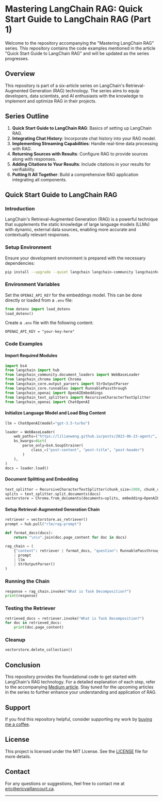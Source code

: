 # Mastering LangChain RAG: Quick Start Guide to LangChain RAG (Part 1)

Welcome to the repository accompanying the "Mastering LangChain RAG" series. This repository contains the code examples mentioned in the article "Quick Start Guide to LangChain RAG" and will be updated as the series progresses.

## Overview

This repository is part of a six-article series on LangChain's Retrieval-Augmented Generation (RAG) technology. The series aims to equip developers, data scientists, and AI enthusiasts with the knowledge to implement and optimize RAG in their projects.

## Series Outline

1. **Quick Start Guide to LangChain RAG**: Basics of setting up LangChain RAG.
2. **Integrating Chat History**: Incorporate chat history into your RAG model.
3. **Implementing Streaming Capabilities**: Handle real-time data processing with RAG.
4. **Returning Sources with Results**: Configure RAG to provide sources along with responses.
5. **Adding Citations to Your Results**: Include citations in your results for verifiability.
6. **Putting It All Together**: Build a comprehensive RAG application integrating all components.

## Quick Start Guide to LangChain RAG

### Introduction

LangChain's Retrieval-Augmented Generation (RAG) is a powerful technique that supplements the static knowledge of large language models (LLMs) with dynamic, external data sources, enabling more accurate and contextually relevant responses.

### Setup Environment

Ensure your development environment is prepared with the necessary dependencies:

```bash
pip install --upgrade --quiet langchain langchain-community langchainhub langchain-openai langchain-chroma bs4 python-dotenv
```

### Environment Variables

Set the `OPENAI_API_KEY` for the embeddings model. This can be done directly or loaded from a `.env` file:

```python
from dotenv import load_dotenv
load_dotenv()
```

Create a `.env` file with the following content:

```
OPENAI_API_KEY = "your-key-here"
```

### Code Examples

#### Import Required Modules

```python
import bs4
from langchain import hub
from langchain_community.document_loaders import WebBaseLoader
from langchain_chroma import Chroma
from langchain_core.output_parsers import StrOutputParser
from langchain_core.runnables import RunnablePassthrough
from langchain_openai import OpenAIEmbeddings
from langchain_text_splitters import RecursiveCharacterTextSplitter
from langchain_openai import ChatOpenAI
```

#### Initialize Language Model and Load Blog Content

```python
llm = ChatOpenAI(model="gpt-3.5-turbo")

loader = WebBaseLoader(
    web_paths=("https://lilianweng.github.io/posts/2023-06-23-agent/",),
    bs_kwargs=dict(
        parse_only=bs4.SoupStrainer(
            class_=("post-content", "post-title", "post-header")
        )
    ),
)
docs = loader.load()
```

#### Document Splitting and Embedding

```python
text_splitter = RecursiveCharacterTextSplitter(chunk_size=1000, chunk_overlap=200)
splits = text_splitter.split_documents(docs)
vectorstore = Chroma.from_documents(documents=splits, embedding=OpenAIEmbeddings())
```

#### Setup Retrieval-Augmented Generation Chain

```python
retriever = vectorstore.as_retriever()
prompt = hub.pull("rlm/rag-prompt")

def format_docs(docs):
    return "\n\n".join(doc.page_content for doc in docs)

rag_chain = (
    {"context": retriever | format_docs, "question": RunnablePassthrough()}
    | prompt
    | llm
    | StrOutputParser()
)
```

### Running the Chain

```python
response = rag_chain.invoke("What is Task Decomposition?")
print(response)
```

### Testing the Retriever

```python
retrieved_docs = retriever.invoke("What is Task Decomposition?")
for doc in retrieved_docs:
    print(doc.page_content)
```

### Cleanup

```python
vectorstore.delete_collection()
```

## Conclusion

This repository provides the foundational code to get started with LangChain's RAG technology. For a detailed explanation of each step, refer to the accompanying [Medium article](https://medium.com/). Stay tuned for the upcoming articles in the series to further enhance your understanding and application of RAG.

## Support

If you find this repository helpful, consider supporting my work by [buying me a coffee](https://www.buymeacoffee.com/evaillancourt).

## License

This project is licensed under the MIT License. See the [LICENSE](LICENSE) file for more details.

## Contact

For any questions or suggestions, feel free to contact me at [eric@ericvaillancourt.ca](mailto:eric@ericvaillancourt.ca).

---

